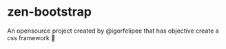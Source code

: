 # zen-bootstrap
An opensource project created by @igorfelipee that has objective create a css framework :pizza:
